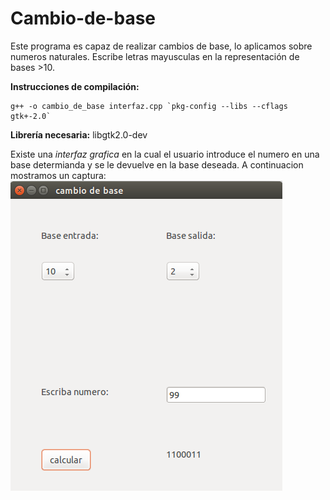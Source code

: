 Cambio-de-base
==============

Este programa es capaz de realizar cambios de base, lo aplicamos sobre numeros naturales. Escribe letras mayusculas en la representación de bases >10.

**Instrucciones de compilación:**
```
g++ -o cambio_de_base interfaz.cpp `pkg-config --libs --cflags gtk+-2.0`
```

**Librería necesaria:** libgtk2.0-dev

Existe una *interfaz grafica* en la cual el usuario introduce el numero en una base determianda y se le devuelve en la base deseada.  A continuacion mostramos un captura:
 ![Interfaz](src_files/captura.png "Interfaz")
